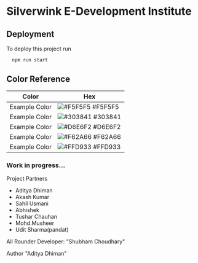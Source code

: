 # Silverwink E-Development Institute

## Deployment

To deploy this project run

```bash
  npm run start
```

## Color Reference

| Color             | Hex                                                                |
| ----------------- | ------------------------------------------------------------------ |
| Example Color | ![#F5F5F5](https://via.placeholder.com/10/F5F5F5?text=+) #F5F5F5 |
| Example Color | ![#303841](https://via.placeholder.com/10/303841?text=+) #303841 |
| Example Color | ![#D6E6F2](https://via.placeholder.com/10/D6E6F2?text=+) #D6E6F2 |
| Example Color | ![#F62A66](https://via.placeholder.com/10/F62A66?text=+) #F62A66 |
| Example Color | ![#FFD933](https://via.placeholder.com/10/FFD933?text=+) #FFD933 |



### Work in progress...

Project Partners
- Aditya Dhiman
- Akash Kumar
- Sahil Usmani
- Abhishek
- Tushar Chauhan
- Mohd.Musheer
- Udit Sharma(pandat)


All Rounder Developer:  "Shubham Choudhary"

Author "Aditya Dhiman"

